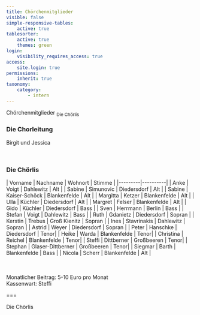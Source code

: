 ```yaml
---
title: Chörchenmitglieder
visible: false
simple-responsive-tables:
    active: true
tablesorter:
    active: true
    themes: green
login:
    visibility_requires_access: true
access:
    site.login: true
permissions:
    inherit: true
taxonomy:
    category:
        - intern
---
```


<span class="h2">Chörchenmitglieder</span> <sub>Die Chörlis</sub>

<h3>Die Chorleitung</h3>
Birgit und Jessica
<p><br/></p>
<h3>Die Chörlis</h3>

| Vorname  | Nachname | Wohnort | Stimme |
|---------|----------|
| Anke | Voigt | Dahlewitz | Alt |
| Sabine | Simunovic | Diedersdorf | Alt |
| Sabine | Kaiser-Schöck | Blankenfelde | Alt |
| Margitta | Ketzer | Blankenfelde | Alt |
| Ulla | Küchler | Diedersdorf | Alt |
| Margret | Felser | Blankenfelde | Alt |
| Gido | Küchler | Diedersdorf | Bass |
| Sven | Herrmann | Berlin | Bass |
| Stefan | Voigt | Dahlewitz | Bass |
| Ruth | Gdanietz | Diedersdorf | Sopran |
| Kerstin | Trebus | Groß Kienitz | Sopran |
| Ines | Stavrinakis | Dahlewitz | Sopran |
| Astrid | Weyer | Diedersdorf | Sopran |
| Peter | Hanschke | Diedersdorf | Tenor|
| Heike | Warda | Blankenfelde | Tenor|
| Christina | Reichel | Blankenfelde | Tenor|
| Steffi | Dittberner | Großbeeren | Tenor|
| Stephan | Glaser-Dittberner | Großbeeren | Tenor|
| Siegmar | Barth | Blankenfelde | Bass |
| Nicola | Scherr | Blankenfelde | Alt |

</br></br>
Monatlicher Beitrag: 5-10 Euro pro Monat </br>
Kassenwart: Steffi


===

Die Chörlis